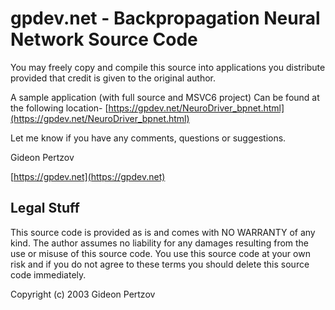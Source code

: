 gpdev.net - Backpropagation Neural Network Source Code
========

You may freely copy and compile this source into
applications you distribute provided that credit is given to
the original author.

A sample application (with full source and MSVC6 project)
Can be found at the following location- [https://gpdev.net/NeuroDriver_bpnet.html](https://gpdev.net/NeuroDriver_bpnet.html)

Let me know if you have any comments, questions or suggestions.

Gideon Pertzov

[https://gpdev.net](https://gpdev.net)


Legal Stuff
-----------

This source code is provided as is and comes with NO WARRANTY of any kind. 
The author assumes no liability for any damages resulting from the 
use or misuse of this source code.
You use this source code at your own risk and if you do not agree to these 
terms you should delete this source code immediately.

Copyright (c) 2003 Gideon Pertzov
